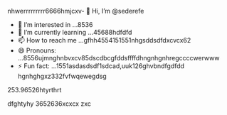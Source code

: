 nhwerrrrrrrrr6666hmjcxv- 👋 Hi, I’m @sederefe
- 👀 I’m interested in ...8536
- 🌱 I’m currently learning ...45688hdfdfd
- 📫 How to reach me ...gfhh4554151551nhgsddsdfdxcvcx62
- 😄 Pronouns: ...8556ujmnghnbvxcv85dscdbcgfddsffffdhngnhgnhregccccwerwww
- ⚡ Fun fact: ...1551asdasdsdf1sdcad,uuk126ghvbndfgdfdd
hgnhghgxz332fvfwqewegdsg
<!---sdf456996cvxgfbfffsdfsdchgnghghccdewfewffewsdfsfdsdfsdfsdsds
sederefe/sederefe is a ✨ special ✨ repository because its `README.md` (thi88s 53file) appears on yo0266ur GitsdffdHub p
ofvbbvile.
You can click the Preview link to take a look fsdat your fsd45.525xcvcxdasdsadfgdfxcvyuthj
--->253.96526htyrthrt
dfghtyhy
3652636xcxcx
zxc
